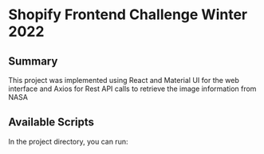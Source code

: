 # Shopify Frontend Challenge Winter 2022

## Summary

This project was implemented using React and Material UI for the web interface and Axios for Rest API calls to retrieve the image information from NASA

## Available Scripts

In the project directory, you can run:
